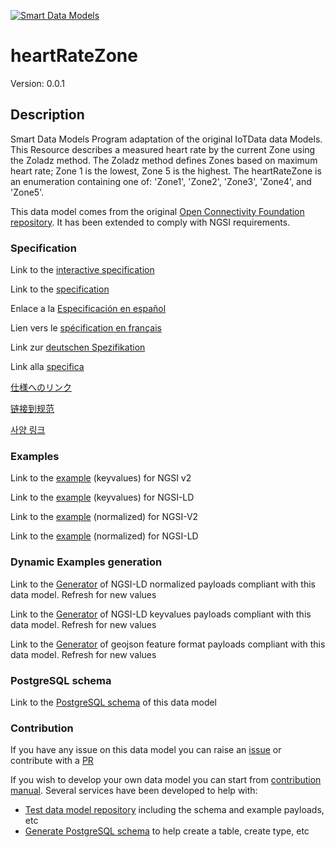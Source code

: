 [![Smart Data Models](https://smartdatamodels.org/wp-content/uploads/2022/01/SmartDataModels_logo.png "Logo")](https://smartdatamodels.org)
# heartRateZone
Version: 0.0.1

## Description 

Smart Data Models Program adaptation of the original IoTData data Models. This Resource describes a measured heart rate by the current Zone using the Zoladz method. The Zoladz method defines Zones based on maximum heart rate; Zone 1 is the lowest, Zone 5 is the highest. The heartRateZone is an enumeration containing one of: 'Zone1', 'Zone2', 'Zone3', 'Zone4', and 'Zone5'. 

This data model comes from the original [Open Connectivity Foundation repository](https://github.com/openconnectivityfoundation/IoTDataModels). It has been extended to comply with NGSI requirements.
### Specification

Link to the [interactive specification](https://swagger.lab.fiware.org/?url=https://smart-data-models.github.io/dataModel.OCF/heartRateZone/swagger.yaml)

Link to the [specification](https://github.com/smart-data-models/dataModel.OCF/blob/master/heartRateZone/doc/spec.md)

Enlace a la [Especificación en español](https://github.com/smart-data-models/dataModel.OCF/blob/master/heartRateZone/doc/spec_ES.md)

Lien vers le [spécification en français](https://github.com/smart-data-models/dataModel.OCF/blob/master/heartRateZone/doc/spec_FR.md)

Link zur [deutschen Spezifikation](https://github.com/smart-data-models/dataModel.OCF/blob/master/heartRateZone/doc/spec_DE.md)

Link alla [specifica](https://github.com/smart-data-models/dataModel.OCF/blob/master/heartRateZone/doc/spec_IT.md)

[仕様へのリンク](https://github.com/smart-data-models/dataModel.OCF/blob/master/heartRateZone/doc/spec_JA.md)

[链接到规范](https://github.com/smart-data-models/dataModel.OCF/blob/master/heartRateZone/doc/spec_ZH.md)

[사양 링크](https://github.com/smart-data-models/dataModel.OCF/blob/master/heartRateZone/doc/spec_KO.md)
### Examples

Link to the [example](https://smart-data-models.github.io/dataModel.OCF/heartRateZone/examples/example.json) (keyvalues) for NGSI v2

Link to the [example](https://smart-data-models.github.io/dataModel.OCF/heartRateZone/examples/example.jsonld) (keyvalues) for NGSI-LD

Link to the [example](https://smart-data-models.github.io/dataModel.OCF/heartRateZone/examples/example-normalized.json) (normalized) for NGSI-V2

Link to the [example](https://smart-data-models.github.io/dataModel.OCF/heartRateZone/examples/example-normalized.jsonld) (normalized) for NGSI-LD
### Dynamic Examples generation

Link to the [Generator](https://smartdatamodels.org/extra/ngsi-ld_generator.php?schemaUrl=https://raw.githubusercontent.com/smart-data-models/dataModel.OCF/master/heartRateZone/schema.json&email=info@smartdatamodels.org) of NGSI-LD normalized payloads compliant with this data model. Refresh for new values

Link to the [Generator](https://smartdatamodels.org/extra/ngsi-ld_generator_keyvalues.php?schemaUrl=https://raw.githubusercontent.com/smart-data-models/dataModel.OCF/master/heartRateZone/schema.json&email=info@smartdatamodels.org) of NGSI-LD keyvalues payloads compliant with this data model. Refresh for new values

Link to the [Generator](https://smartdatamodels.org/extra/geojson_features_generator.php?schemaUrl=https://raw.githubusercontent.com/smart-data-models/dataModel.OCF/master/heartRateZone/schema.json&email=info@smartdatamodels.org) of geojson feature format payloads compliant with this data model. Refresh for new values
### PostgreSQL schema

Link to the [PostgreSQL schema](https://github.com/smart-data-models/dataModel.OCF/blob/master/heartRateZone/schema.sql) of this data model
### Contribution

 If you have any issue on this data model you can raise an [issue](https://github.com/smart-data-models/dataModel.OCF/issues)  or contribute with a [PR](https://github.com/smart-data-models/dataModel.OCF/pulls)

 If you wish to develop your own data model you can start from [contribution manual](https://bit.ly/contribution_manual). Several services have been developed to help with: 
 - [Test data model repository](https://smartdatamodels.org/index.php/data-models-contribution-api/) including the schema and example payloads, etc
 - [Generate PostgreSQL schema](https://smartdatamodels.org/index.php/sql-service/) to help create a table, create type, etc